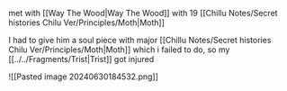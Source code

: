 met with [[Way The Wood|Way The Wood]] with 19 [[Chillu Notes/Secret histories Chilu Ver/Principles/Moth|Moth]]

I had to give him a soul piece with major [[Chillu Notes/Secret histories Chilu Ver/Principles/Moth|Moth]] which i failed to do, so my [[../../Fragments/Trist|Trist]] got injured

![[Pasted image 20240630184532.png]]